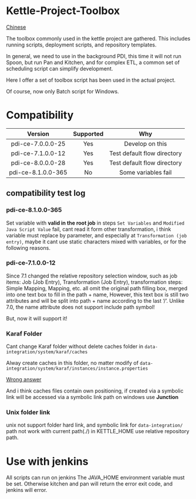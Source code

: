 # Kettle-Project-Toolbox

[Chinese](README_ZH.md)

The toolbox commonly used in the kettle project are gathered.
This includes running scripts, deployment scripts, and repository templates.

In general, we need to use in the background PDI, this time it will not run Spoon, but run Pan and Kitchen, and for complex ETL, a common set of scheduling script can simplify development.

Here I offer a set of toolbox script has been used in the actual project.

Of course, now only Batch script for Windows.



# Compatibility


| Version | Supported | Why |
|:-----:|:-----:|:-----:|
| pdi-ce-7.0.0.0-25 | Yes | Develop on this |
| pdi-ce-7.1.0.0-12 | Yes | Test default flow directory |
| pdi-ce-8.0.0.0-28 | Yes | Test default flow directory |
| pdi-ce-8.1.0.0-365 | No | Some variables fail |

## compatibility test log

### pdi-ce-8.1.0.0-365

Set variable with **valid in the root job** in steps `Set Variables` and `Modified Java Script Value` fail,
cant read it form other transformation,
i think variable must replace by parameter,
and especially at `Transformation (job entry)`,
maybe it cant use static characters mixed with variables, or for the following reasons.


### pdi-ce-7.1.0.0-12

Since 7.1 changed the relative repository selection window, 
such as job items: Job (Job Entry), Transformation (Job Entry),
transformation steps: Simple Mapping, Mapping, etc. 
all omit the original path filling box, merged into one text box to fill in the path + name,
However, this text box is still two attributes and will be split into path + name according to the last ‘/’. 
Unlike 7.0, the name attribute does not support include path symbol!

But, now it will support it!


### Karaf Folder

Cant change Karaf folder without delete caches folder in `data-integration/system/karaf/caches`

Alway create caches in this folder, no matter modify of  `data-integration/system/karaf/instances/instance.properties`

[Wrong answer](https://forums.pentaho.com/threads/207678-Changing-Pentaho-Folder-name-and-Karaf/)

And i think caches files contain own positioning,
if created via a symbolic link will be accessed via a symbolic link path on windows use **Junction**

### Unix folder link

unix not support folder hard link, and symbolic link for `data-integration/` path 
not work with current path(./) in KETTLE_HOME use relative repository path.

# Use with jenkins

All scripts can run on jenkins
The JAVA_HOME environment variable must be set.
Otherwise kitchen and pan will return the error exit code, and jenkins will error.
